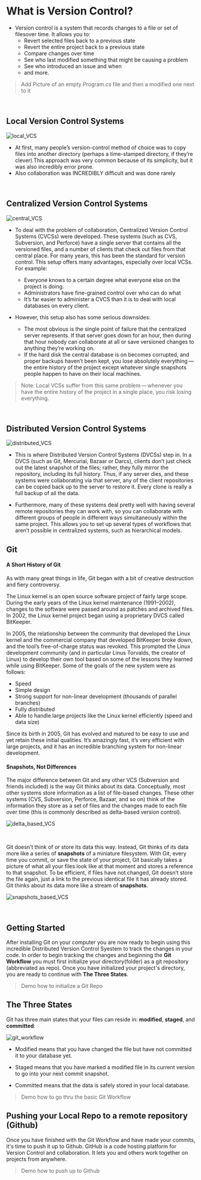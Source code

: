 # What is Version Control?

- Version control is a system that records changes to a file or set of filesover time. It allows you to:
  - Revert selected files back to a previous state
  - Revert the entire project back to a previous state
  - Compare changes over time
  - See who last modified something that might be causing a problem
  - See who introduced an issue and when
  - and more.

> Add Picture of an empty Program.cs file and then a modified one next to it

<br>

## Local Version Control Systems

![local_VCS](imgs/Local_Version_Control_Systems.png)

- At first, many people’s version-control method of choice was to copy files into another directory (perhaps a time-stamped directory, if they’re clever).This approach was very common because of its simplicity, but it was also incredibly error prone.
- Also collaboration was INCREDIBLY difficult and was done rarely

<br>

## Centralized Version Control Systems

![central_VCS](imgs/Centralized_Version_Control_Systems.png)

- To deal with the problem of collaboration, Centralized Version Control Systems (CVCSs) were developed. These systems (such as CVS, Subversion, and Perforce) have a single server that contains all the versioned files, and a number of clients that check out files from that central place. For many years, this has been the standard for version control. This setup offers many advantages, especially over local VCSs. For example:

  - Everyone knows to a certain degree what everyone else on the project is doing.
  - Administrators have fine-grained control over who can do what
  - It’s far easier to administer a CVCS than it is to deal with local databases on every client.

- However, this setup also has some serious downsides:
  - The most obvious is the single point of failure that the centralized server represents. If that server goes down for an hour, then during that hour nobody can collaborate at all or save versioned changes to anything they’re working on.
  - If the hard disk the central database is on becomes corrupted, and proper backups haven’t been kept, you lose absolutely everything — the entire history of the project except whatever single snapshots people happen to have on their local machines.

> Note: Local VCSs suffer from this same problem — whenever you have the entire history of the project in a single place, you risk losing everything.

<br>

## Distributed Version Control Systems

![distributed_VCS](imgs/Distributed_Version_Control_Systems.png)

- This is where Distributed Version Control Systems (DVCSs) step in. In a DVCS (such as Git, Mercurial, Bazaar or Darcs), clients don’t just check out the latest snapshot of the files; rather, they fully mirror the repository, including its full history. Thus, if any server dies, and these systems were collaborating via that server, any of the client repositories can be copied back up to the server to restore it. Every clone is really a full backup of all the data.

- Furthermore, many of these systems deal pretty well with having several remote repositories they can work with, so you can collaborate with different groups of people in different ways simultaneously within the same project. This allows you to set up several types of workflows that aren’t possible in centralized systems, such as hierarchical models.

## Git

#### A Short History of Git

As with many great things in life, Git began with a bit of creative destruction and fiery controversy.

The Linux kernel is an open source software project of fairly large scope. During the early years of the Linux kernel maintenance (1991–2002), changes to the software were passed around as patches and archived files. In 2002, the Linux kernel project began using a proprietary DVCS called BitKeeper.

In 2005, the relationship between the community that developed the Linux kernel and the commercial company that developed BitKeeper broke down, and the tool’s free-of-charge status was revoked. This prompted the Linux development community (and in particular Linus Torvalds, the creator of Linux) to develop their own tool based on some of the lessons they learned while using BitKeeper. Some of the goals of the new system were as follows:

- Speed
- Simple design
- Strong support for non-linear development (thousands of parallel branches)
- Fully distributed
- Able to handle large projects like the Linux kernel efficiently (speed and data size)

Since its birth in 2005, Git has evolved and matured to be easy to use and yet retain these initial qualities. It’s amazingly fast, it’s very efficient with large projects, and it has an incredible branching system for non-linear development.

#### Snapshots, Not Differences

The major difference between Git and any other VCS (Subversion and friends included) is the way Git thinks about its data. Conceptually, most other systems store information as a list of file-based changes. These other systems (CVS, Subversion, Perforce, Bazaar, and so on) think of the information they store as a set of files and the changes made to each file over time (this is commonly described as delta-based version control).

![delta_based_VCS](imgs/Delta_Based_Version_Control.png)

<br>

Git doesn’t think of or store its data this way. Instead, Git thinks of its data more like a series of **snapshots** of a miniature filesystem. With Git, every time you commit, or save the state of your project, Git basically takes a picture of what all your files look like at that moment and stores a reference to that snapshot. To be efficient, if files have not changed, Git doesn’t store the file again, just a link to the previous identical file it has already stored. Git thinks about its data more like a stream of **snapshots**.

![snapshots_based_VCS](imgs/Snapshot_Based_Version_Control.png)

<br>

## Getting Started

After installing Git on your computer you are now ready to begin using this incredible Distributed Version Control Syestem to track the changes in your code. In order to begin tracking the changes and beginning the **Git Workflow** you must first initialize your directory(folder) as a git repository (abbreviated as repo).
Once you have initialized your project's directory, you are ready to continue with **The Three States**.

> Demo how to initialize a Git Repo

## The Three States

Git has three main states that your files can reside in: **modified**, **staged**, and **committed**:

![git_workflow](imgs/Git_Workflow.png)

- Modified means that you have changed the file but have not committed it to your database yet.

- Staged means that you have marked a modified file in its current version to go into your next commit snapshot.

- Committed means that the data is safely stored in your local database.

> Demo how to go thru the basic Git Workflow

## Pushing your Local Repo to a remote repository (Github)

Once you have finished with the Git Workflow and have made your commits, it's time to push it up to Github. GitHub is a code hosting platform for Version Control and collaboration. It lets you and others work together on projects from anywhere.

> Demo how to push up to Github
